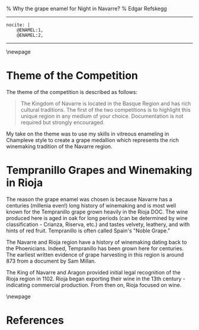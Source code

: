 % Why the grape enamel for Night in Navarre?
% Edgar Refskegg  

---
    nocite: |
        @ENAMEL:1,
        @ENAMEL:2,

---

\newpage 

# Theme of the Competition 

The theme of the competition is described as follows:

> The Kingdom of Navarre is located in the Basque Region and has rich cultural traditions. The first of the two competitions is to highlight this unique region in any medium of your choice. Documentation is not required but strongly encouraged. 

My take on the theme was to use my skills in vitreous enameling in
Champleve style to create a grape medallion which represents the rich
winemaking tradition of the Navarre region.

# Tempranillo Grapes and Winemaking in Rioja

The reason the grape enamel was chosen is because 
Navarre has a centuries (millenia even!) long history of winemaking and
is most well known for the Tempranillo grape grown heavily in the Rioja
DOC. The wine produced here is aged in oak for long periods (can be
determined by wine classification - Crianza, Riserva, etc.) and tastes
velvety, leathery, and with hints of red fruit. Tempranillo is often
called Spain's "Noble Grape." 

The Navarre and Rioja region have a history of winemaking dating back to 
the Phoenicians. Indeed, Tempranillo has been grown here for centuries.
The earliest written evidence of grape harvesting in this region is around 873
from a document by Sam Millan.

The King of Navarre and Aragon provided initial legal recognition of the
Rioja region in 1102. Rioja began exporting their wine in the 13th
century - indicating commercial production. From then on, Rioja focused
on wine.

\newpage

# References
